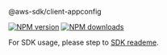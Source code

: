 @aws-sdk/client-appconfig

[![NPM version](https://img.shields.io/npm/v/@aws-sdk/client-appconfig/beta.svg)](https://www.npmjs.com/package/@aws-sdk/client-appconfig)
[![NPM downloads](https://img.shields.io/npm/dm/@aws-sdk/client-appconfig.svg)](https://www.npmjs.com/package/@aws-sdk/client-appconfig)

For SDK usage, please step to [SDK reademe](https://github.com/aws/aws-sdk-js-v3).
